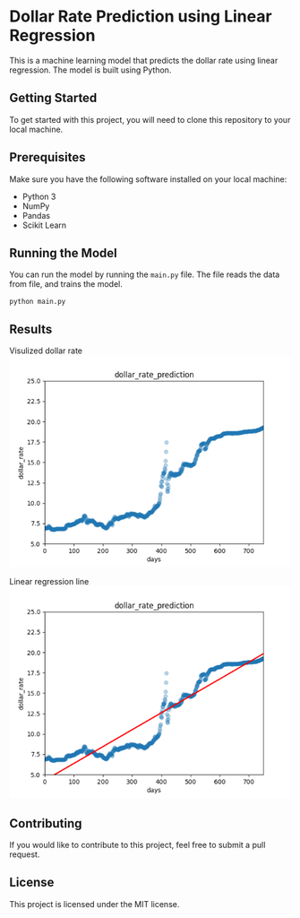 # Dollar Rate Prediction using Linear Regression
This is a machine learning model that predicts the dollar rate using linear regression. The model is built using Python.

## Getting Started
To get started with this project, you will need to clone this repository to your local machine.

## Prerequisites
Make sure you have the following software installed on your local machine:

* Python 3
* NumPy
* Pandas
* Scikit Learn

## Running the Model
You can run the model by running the `main.py` file. The file reads the data from file, and trains the model.

````
python main.py
````

## Results
Visulized dollar rate
![dollar_graph](dollar_rate_prediction/dollar_rate_scatter_visualized.png)

Linear regression line
![dollar_prediction](dollar_rate_prediction/dollar_rate_prediction.png)

## Contributing
If you would like to contribute to this project, feel free to submit a pull request.

## License
This project is licensed under the MIT license.
